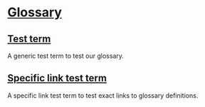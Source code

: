 # [Glossary](#glossary)

## [Test term](#test-term)

A generic test term to test our glossary.

## [Specific link test term](#test-id)

A specific link test term to test exact links to glossary definitions.
